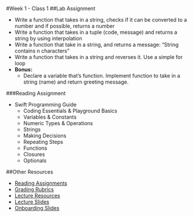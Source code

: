 #Week 1 - Class 1
##Lab Assignment
* Write a function that takes in a string, checks if it can be converted to a number and if possible, returns a number
* Write a function that takes in a tuple (code, message) and returns a string by using interpolation
* Write a function that take in a string, and returns a message: “String contains n characters”
* Write a function that takes in a string and reverses it. Use a simple for loop
* **Bonus:**
  * Declare a variable that’s function. Implement function to take in a string (name) and return greeting message.

###Reading Assignment
* Swift Programming Guide
	* Coding Essentials & Playground Basics
	* Variables & Constants
	* Numeric Types & Operations
	* Strings
	* Making Decisions
	* Repeating Steps
	* Functions
	* Closures
	* Optionals

##Other Resources
* [Reading Assignments](../../Resources/ra-grading-standard/)
* [Grading Rubrics](../../Resources/)
* [Lecture Resources](lecture/)
* [Lecture Slides](https://www.icloud.com/keynote/000xQyeffQnMUjdd1Uvy14R6Q#Week1_Day1)
* [Onboarding Slides](https://www.icloud.com/keynote/000Zv6V3aBc4CDBRu_eIKlEmQ#Onboarding)
